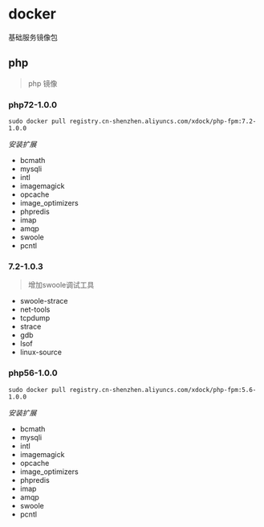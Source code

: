 # docker

基础服务镜像包


## php

> php 镜像


### php72-1.0.0

`sudo docker pull registry.cn-shenzhen.aliyuncs.com/xdock/php-fpm:7.2-1.0.0`

*安装扩展*
- bcmath
- mysqli
- intl
- imagemagick
- opcache
- image_optimizers
- phpredis
- imap
- amqp
- swoole
- pcntl

### 7.2-1.0.3
> 增加swoole调试工具
- swoole-strace
- net-tools
- tcpdump 
- strace 
- gdb 
- lsof 
- linux-source


### php56-1.0.0

`sudo docker pull registry.cn-shenzhen.aliyuncs.com/xdock/php-fpm:5.6-1.0.0`

*安装扩展*
- bcmath
- mysqli
- intl
- imagemagick
- opcache
- image_optimizers
- phpredis
- imap
- amqp
- swoole
- pcntl